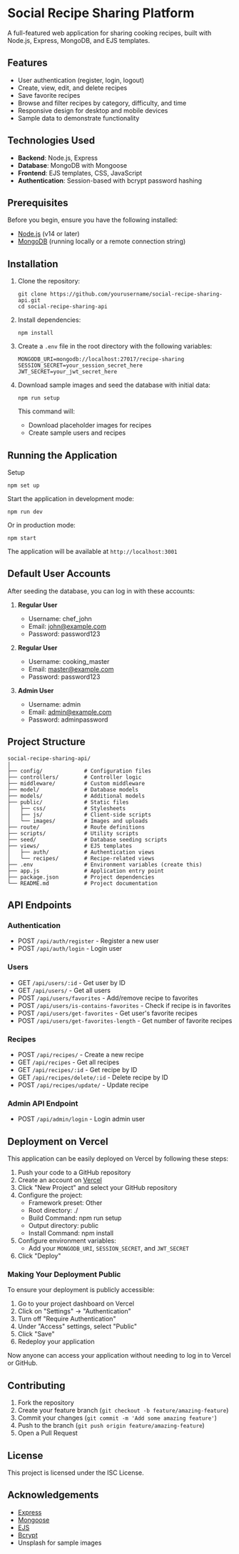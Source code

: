 # Social Recipe Sharing Platform

A full-featured web application for sharing cooking recipes, built with Node.js, Express, MongoDB, and EJS templates.

## Features

- User authentication (register, login, logout)
- Create, view, edit, and delete recipes
- Save favorite recipes
- Browse and filter recipes by category, difficulty, and time
- Responsive design for desktop and mobile devices
- Sample data to demonstrate functionality

## Technologies Used

- **Backend**: Node.js, Express
- **Database**: MongoDB with Mongoose
- **Frontend**: EJS templates, CSS, JavaScript
- **Authentication**: Session-based with bcrypt password hashing

## Prerequisites

Before you begin, ensure you have the following installed:
- [Node.js](https://nodejs.org/) (v14 or later)
- [MongoDB](https://www.mongodb.com/try/download/community) (running locally or a remote connection string)

## Installation

1. Clone the repository:
   ```
   git clone https://github.com/yourusername/social-recipe-sharing-api.git
   cd social-recipe-sharing-api
   ```

2. Install dependencies:
   ```
   npm install
   ```

3. Create a `.env` file in the root directory with the following variables:
   ```
   MONGODB_URI=mongodb://localhost:27017/recipe-sharing
   SESSION_SECRET=your_session_secret_here
   JWT_SECRET=your_jwt_secret_here
   ```

4. Download sample images and seed the database with initial data:
   ```
   npm run setup
   ```
   This command will:
   - Download placeholder images for recipes
   - Create sample users and recipes

## Running the Application

Setup
```
npm set up
```

Start the application in development mode:
```
npm run dev
```

Or in production mode:
```
npm start
```

The application will be available at `http://localhost:3001`

## Default User Accounts

After seeding the database, you can log in with these accounts:

1. **Regular User**
   - Username: chef_john
   - Email: john@example.com
   - Password: password123

2. **Regular User**
   - Username: cooking_master
   - Email: master@example.com
   - Password: password123

3. **Admin User**
   - Username: admin
   - Email: admin@example.com
   - Password: adminpassword

## Project Structure

```
social-recipe-sharing-api/
│
├── config/             # Configuration files
├── controllers/        # Controller logic
├── middleware/         # Custom middleware
├── model/              # Database models
├── models/             # Additional models
├── public/             # Static files
│   ├── css/            # Stylesheets
│   ├── js/             # Client-side scripts
│   └── images/         # Images and uploads
├── route/              # Route definitions
├── scripts/            # Utility scripts
├── seed/               # Database seeding scripts
├── views/              # EJS templates
│   ├── auth/           # Authentication views
│   └── recipes/        # Recipe-related views
├── .env                # Environment variables (create this)
├── app.js              # Application entry point
├── package.json        # Project dependencies
└── README.md           # Project documentation
```

## API Endpoints

### Authentication
- POST `/api/auth/register` - Register a new user
- POST `/api/auth/login` - Login user

### Users
- GET `/api/users/:id` - Get user by ID
- GET `/api/users/` - Get all users
- POST `/api/users/favorites` - Add/remove recipe to favorites
- POST `/api/users/is-contains-favorites` - Check if recipe is in favorites
- POST `/api/users/get-favorites` - Get user's favorite recipes
- POST `/api/users/get-favorites-length` - Get number of favorite recipes

### Recipes
- POST `/api/recipes/` - Create a new recipe
- GET `/api/recipes` - Get all recipes
- GET `/api/recipes/:id` - Get recipe by ID
- GET `/api/recipes/delete/:id` - Delete recipe by ID
- POST `/api/recipes/update/` - Update recipe

### Admin API Endpoint
- POST `/api/admin/login` - Login admin user

## Deployment on Vercel

This application can be easily deployed on Vercel by following these steps:

1. Push your code to a GitHub repository
2. Create an account on [Vercel](https://vercel.com/)
3. Click "New Project" and select your GitHub repository
4. Configure the project:
   - Framework preset: Other
   - Root directory: ./
   - Build Command: npm run setup
   - Output directory: public
   - Install Command: npm install
5. Configure environment variables:
   - Add your `MONGODB_URI`, `SESSION_SECRET`, and `JWT_SECRET` 
6. Click "Deploy"

### Making Your Deployment Public

To ensure your deployment is publicly accessible:

1. Go to your project dashboard on Vercel
2. Click on "Settings" → "Authentication"
3. Turn off "Require Authentication" 
4. Under "Access" settings, select "Public"
5. Click "Save"
6. Redeploy your application

Now anyone can access your application without needing to log in to Vercel or GitHub.

## Contributing

1. Fork the repository
2. Create your feature branch (`git checkout -b feature/amazing-feature`)
3. Commit your changes (`git commit -m 'Add some amazing feature'`)
4. Push to the branch (`git push origin feature/amazing-feature`)
5. Open a Pull Request

## License

This project is licensed under the ISC License.

## Acknowledgements

- [Express](https://expressjs.com/)
- [Mongoose](https://mongoosejs.com/)
- [EJS](https://ejs.co/)
- [Bcrypt](https://github.com/kelektiv/node.bcrypt.js)
- Unsplash for sample images
